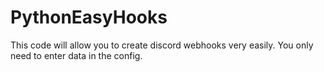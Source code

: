 # PythonEasyHooks
This code will allow you to create discord webhooks very easily. You only need to enter data in the config.
